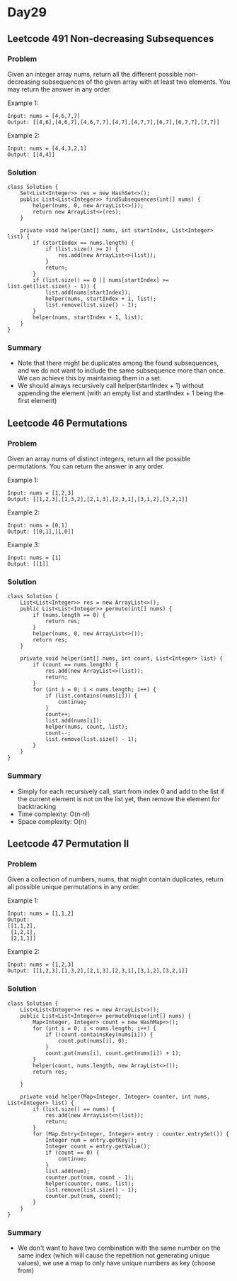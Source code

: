 # Day29
## Leetcode 491 Non-decreasing Subsequences
### Problem
Given an integer array nums, return all the different possible non-decreasing subsequences of the given array with at least two elements. You may return the answer in any order.

Example 1:
```
Input: nums = [4,6,7,7]
Output: [[4,6],[4,6,7],[4,6,7,7],[4,7],[4,7,7],[6,7],[6,7,7],[7,7]]
```
Example 2:
```
Input: nums = [4,4,3,2,1]
Output: [[4,4]]
```

### Solution
```
class Solution {
    Set<List<Integer>> res = new HashSet<>();
    public List<List<Integer>> findSubsequences(int[] nums) {
        helper(nums, 0, new ArrayList<>());
        return new ArrayList<>(res);
    }

    private void helper(int[] nums, int startIndex, List<Integer> list) {
        if (startIndex == nums.length) {
            if (list.size() >= 2) {
                res.add(new ArrayList<>(list));
            }
            return;
        }
        if (list.size() == 0 || nums[startIndex] >= list.get(list.size() - 1)) {
            list.add(nums[startIndex]);
            helper(nums, startIndex + 1, list);
            list.remove(list.size() - 1);
        }
        helper(nums, startIndex + 1, list);
    }
}
```

### Summary
- Note that there might be duplicates among the found subsequences, and we do not want to include the same subsequence more than once. We can achieve this by maintaining them in a set.
- We should always recursively call helper(startIndex + 1) without appending the element (with an empty list and startIndex + 1 being the first element)

## Leetcode 46 Permutations
### Problem
Given an array nums of distinct integers, return all the possible permutations. You can return the answer in any order.

 

Example 1:
```
Input: nums = [1,2,3]
Output: [[1,2,3],[1,3,2],[2,1,3],[2,3,1],[3,1,2],[3,2,1]]
```
Example 2:
```
Input: nums = [0,1]
Output: [[0,1],[1,0]]
```
Example 3:
```
Input: nums = [1]
Output: [[1]]
```

### Solution
```
class Solution {
    List<List<Integer>> res = new ArrayList<>();
    public List<List<Integer>> permute(int[] nums) {
        if (nums.length == 0) {
            return res;
        }
        helper(nums, 0, new ArrayList<>());
        return res;
    }

    private void helper(int[] nums, int count, List<Integer> list) {
        if (count == nums.length) {
            res.add(new ArrayList<>(list));
            return;
        }
        for (int i = 0; i < nums.length; i++) {
            if (list.contains(nums[i])) {
                continue;
            }
            count++;
            list.add(nums[i]);
            helper(nums, count, list);
            count--;
            list.remove(list.size() - 1);
        }
    }
}
```
### Summary
- Simply for each recursively call, start from index 0 and add to the list if the current element is not on the list yet, then remove the element for backtracking
- Time complexity: O(n⋅n!)
- Space complexity: O(n)

## Leetcode 47 Permutation II
### Problem
Given a collection of numbers, nums, that might contain duplicates, return all possible unique permutations in any order.

Example 1:
```
Input: nums = [1,1,2]
Output:
[[1,1,2],
 [1,2,1],
 [2,1,1]]
```
Example 2:
```
Input: nums = [1,2,3]
Output: [[1,2,3],[1,3,2],[2,1,3],[2,3,1],[3,1,2],[3,2,1]]
```

### Solution
```
class Solution {
    List<List<Integer>> res = new ArrayList<>();
    public List<List<Integer>> permuteUnique(int[] nums) {
        Map<Integer, Integer> count = new HashMap<>();
        for (int i = 0; i < nums.length; i++) {
            if (!count.containsKey(nums[i])) {
                count.put(nums[i], 0);
            }
            count.put(nums[i], count.get(nums[i]) + 1);
        }
        helper(count, nums.length, new ArrayList<>());
        return res;

    }

    private void helper(Map<Integer, Integer> counter, int nums, List<Integer> list) {
        if (list.size() == nums) {
            res.add(new ArrayList<>(list));
            return;
        }
        for (Map.Entry<Integer, Integer> entry : counter.entrySet()) {
            Integer num = entry.getKey();
            Integer count = entry.getValue();
            if (count == 0) {
                continue;
            }
            list.add(num);
            counter.put(num, count - 1);
            helper(counter, nums, list);
            list.remove(list.size() - 1);
            counter.put(num, count);
        }
    }   
}
```

### Summary
- We don't want to have two combination with the same number on the same index (which will cause the repetition not generating unique values), we use a map to only have unique numbers as key (choose from)
